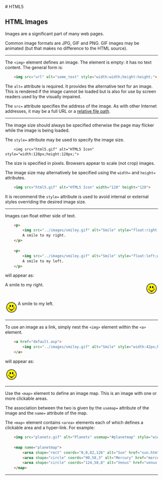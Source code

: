 <!DOCTYPE html>
<html>

<head>
    <link rel="stylesheet" href="../styles/style-sheet.css" />
</head>

<body>
# HTML5


## HTML Images

Images are a significant part of many web pages.

Common image formats are JPG, GIF and PNG.
GIF images may be animated (but that makes no difference to the HTML source).

<hr /><!-- Image Syntax -->

The `<img>` element defines an image.
The element is empty:  it has no text content.
The general form is:

```html
    <img src="url" alt="some_text" style="width:width;height:height;">
```

The `alt=` attribute is required.
It provides the alternative text for an image.
This is rendered if the image cannot be loaded
but is also for use by screen readers used by the visually impaired.

The `src=` attribute specifies the address of the image.
As with other Internet addresses, it may be a full URL or a [relative file path](file-paths.html).


<hr /><!-- Image Size -->

The image size should always be specified otherwise the page may flicker while the image is being loaded.

The `style=` attribute may be used to specify the image size.

```hmtl
    <img src="html5.gif" alt="HTML5 Icon" style="width:128px;height:128px;">
```

The size is specified in pixels.
Browsers appear to scale (not crop) images.


The image size may alternatively be specified using the `width=` and `height=` attributes.

```html
    <img src="html5.gif" alt="HTML5 Icon" width="128" height="128">
```

It is recommend the `style=` attribute is used to avoid internal or external styles overriding the desired image size.


<hr /><!-- Floating Images -->

Images can float either side of text.

```html
    <p>
        <img src="../images/smiley.gif" alt="Smile" style="float:right;width:42px;height:42px;border:0;">
        A smile to my right.
    </p>

    <p>
        <img src="../images/smiley.gif" alt="Smile" style="float:left;width:42px;height:42px;border:0;">
        A smile to my left.
    </p>
```

<p>will appear as:</p>
<div class=indent>
    <p>
        <img src="../images/smiley.gif" alt="Smile" style="float:right;width:42px;height:42px;border:0;">
        A smile to my right.
    </p>
    <br />
</div>
<div class=indent>
    <p>
        <img src="../images/smiley.gif" alt="Smile" style="float:left;width:42px;height:42px;border:0;">
        A smile to my left.
    </p>
    <br />
</div>


<hr /><!-- Link Images -->

To use an image as a link, simply nest the `<img>` element within the `<a>` element.

```html
    <a href="default.asp">
        <img src="../images/smiley.gif" alt="Smile" style="width:42px;height:42px;border:0;">
    </a>
````

<p>will appear as:</p>
<div class=indent>
    <a href="default.asp">
      <img src="../images/smiley.gif" alt="Smile" style="width:42px;height:42px;border:0;">
    </a>
</div>


<hr /><!-- Link Maps -->

Use the `<map>` element to define an image map.
This is an image with one or more clickable areas.

The association between the two is given by
the `usemap=` attribute of the image and the `name=` attribute of the map.

The `<map>` element contains `<area>` elements
each of which defines a clickable area and a hyper-link.
For example:

```html
    <img src="planets.gif" alt="Planets" usemap="#planetmap" style="width:145px;height:126px;">

    <map name="planetmap">
        <area shape="rect" coords="0,0,82,126" alt="Sun" href="sun.htm">
        <area shape="circle" coords="90,58,3" alt="Mercury" href="mercur.htm">
        <area shape="circle" coords="124,58,8" alt="Venus" href="venus.htm">
    </map>
```

<hr />

</body>
</html>
